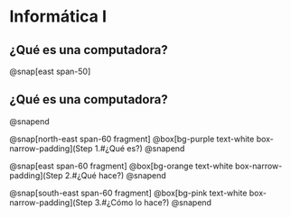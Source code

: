 # Informática I
¿Qué es una computadora?
---
@snap[east span-50]
## ¿Qué es una computadora?
@snapend

@snap[north-east span-60 fragment] 
@box[bg-purple text-white box-narrow-padding](Step 1.#¿Qué es?) 
@snapend

@snap[east span-60 fragment] 
@box[bg-orange text-white box-narrow-padding](Step 2.#¿Qué hace?) 
@snapend

@snap[south-east span-60 fragment] 
@box[bg-pink text-white box-narrow-padding](Step 3.#¿Cómo lo hace?) 
@snapend